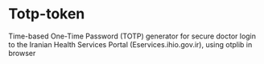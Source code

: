 # Totp-token
Time-based One-Time Password (TOTP) generator for secure doctor login to the Iranian Health Services Portal (Eservices.ihio.gov.ir), using otplib in browser
